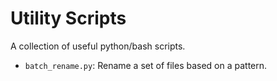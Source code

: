 # Utility Scripts
A collection of useful python/bash scripts.

- `batch_rename.py`: Rename a set of files based on a pattern.